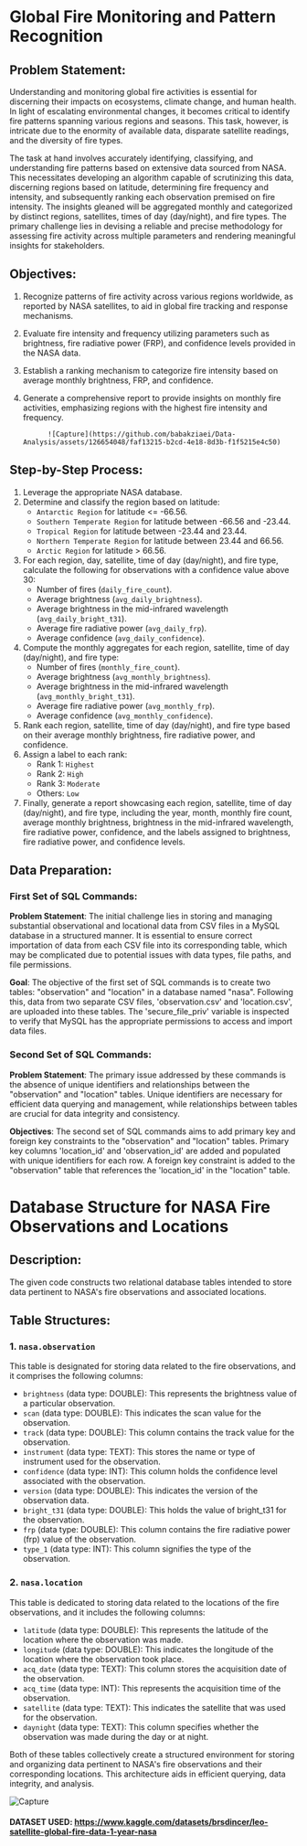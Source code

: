 # Global Fire Monitoring and Pattern Recognition

## Problem Statement:

Understanding and monitoring global fire activities is essential for discerning their impacts on ecosystems, climate change, and human health. In light of escalating environmental changes, it becomes critical to identify fire patterns spanning various regions and seasons. This task, however, is intricate due to the enormity of available data, disparate satellite readings, and the diversity of fire types.

The task at hand involves accurately identifying, classifying, and understanding fire patterns based on extensive data sourced from NASA. This necessitates developing an algorithm capable of scrutinizing this data, discerning regions based on latitude, determining fire frequency and intensity, and subsequently ranking each observation premised on fire intensity. The insights gleaned will be aggregated monthly and categorized by distinct regions, satellites, times of day (day/night), and fire types. The primary challenge lies in devising a reliable and precise methodology for assessing fire activity across multiple parameters and rendering meaningful insights for stakeholders.

## Objectives:

1. Recognize patterns of fire activity across various regions worldwide, as reported by NASA satellites, to aid in global fire tracking and response mechanisms.
2. Evaluate fire intensity and frequency utilizing parameters such as brightness, fire radiative power (FRP), and confidence levels provided in the NASA data.
3. Establish a ranking mechanism to categorize fire intensity based on average monthly brightness, FRP, and confidence.
4. Generate a comprehensive report to provide insights on monthly fire activities, emphasizing regions with the highest fire intensity and frequency.
   
             ![Capture](https://github.com/babakziaei/Data-Analysis/assets/126654048/faf13215-b2cd-4e18-8d3b-f1f5215e4c50)
                      
## Step-by-Step Process:

1. Leverage the appropriate NASA database.
2. Determine and classify the region based on latitude:
   - `Antarctic Region` for latitude <= -66.56.
   - `Southern Temperate Region` for latitude between -66.56 and -23.44.
   - `Tropical Region` for latitude between -23.44 and 23.44.
   - `Northern Temperate Region` for latitude between 23.44 and 66.56.
   - `Arctic Region` for latitude > 66.56.
3. For each region, day, satellite, time of day (day/night), and fire type, calculate the following for observations with a confidence value above 30:
   - Number of fires (`daily_fire_count`).
   - Average brightness (`avg_daily_brightness`).
   - Average brightness in the mid-infrared wavelength (`avg_daily_bright_t31`).
   - Average fire radiative power (`avg_daily_frp`).
   - Average confidence (`avg_daily_confidence`).
4. Compute the monthly aggregates for each region, satellite, time of day (day/night), and fire type:
   - Number of fires (`monthly_fire_count`).
   - Average brightness (`avg_monthly_brightness`).
   - Average brightness in the mid-infrared wavelength (`avg_monthly_bright_t31`).
   - Average fire radiative power (`avg_monthly_frp`).
   - Average confidence (`avg_monthly_confidence`).
5. Rank each region, satellite, time of day (day/night), and fire type based on their average monthly brightness, fire radiative power, and confidence.
6. Assign a label to each rank:
   - Rank 1: `Highest`
   - Rank 2: `High`
   - Rank 3: `Moderate`
   - Others: `Low`
7. Finally, generate a report showcasing each region, satellite, time of day (day/night), and fire type, including the year, month, monthly fire count, average monthly brightness, brightness in the mid-infrared wavelength, fire radiative power, confidence, and the labels assigned to brightness, fire radiative power, and confidence levels.

## Data Preparation:

### First Set of SQL Commands:

**Problem Statement**: The initial challenge lies in storing and managing substantial observational and locational data from CSV files in a MySQL database in a structured manner. It is essential to ensure correct importation of data from each CSV file into its corresponding table, which may be complicated due to potential issues with data types, file paths, and file permissions.

**Goal**: The objective of the first set of SQL commands is to create two tables: "observation" and "location" in a database named "nasa". Following this, data from two separate CSV files, 'observation.csv' and 'location.csv', are uploaded into these tables. The 'secure_file_priv' variable is inspected to verify that MySQL has the appropriate permissions to access and import data files.

### Second Set of SQL Commands:

**Problem Statement**: The primary issue addressed by these commands is the absence of unique identifiers and relationships between the "observation" and "location" tables. Unique identifiers are necessary for efficient data querying and management, while relationships between tables are crucial for data integrity and consistency.

**Objectives**: The second set of SQL commands aims to add primary key and foreign key constraints to the "observation" and "location" tables. Primary key columns 'location_id' and 'observation_id' are added and populated with unique identifiers for each row. A foreign key constraint is added to the "observation" table that references the 'location_id' in the "location" table.



# Database Structure for NASA Fire Observations and Locations

## Description:

The given code constructs two relational database tables intended to store data pertinent to NASA's fire observations and associated locations. 

## Table Structures:

### 1. `nasa.observation`

This table is designated for storing data related to the fire observations, and it comprises the following columns:

- `brightness` (data type: DOUBLE): This represents the brightness value of a particular observation.
- `scan` (data type: DOUBLE): This indicates the scan value for the observation.
- `track` (data type: DOUBLE): This column contains the track value for the observation.
- `instrument` (data type: TEXT): This stores the name or type of instrument used for the observation.
- `confidence` (data type: INT): This column holds the confidence level associated with the observation.
- `version` (data type: DOUBLE): This indicates the version of the observation data.
- `bright_t31` (data type: DOUBLE): This holds the value of bright_t31 for the observation.
- `frp` (data type: DOUBLE): This column contains the fire radiative power (frp) value of the observation.
- `type_1` (data type: INT): This column signifies the type of the observation.

### 2. `nasa.location`

This table is dedicated to storing data related to the locations of the fire observations, and it includes the following columns:

- `latitude` (data type: DOUBLE): This represents the latitude of the location where the observation was made.
- `longitude` (data type: DOUBLE): This indicates the longitude of the location where the observation took place.
- `acq_date` (data type: TEXT): This column stores the acquisition date of the observation.
- `acq_time` (data type: INT): This represents the acquisition time of the observation.
- `satellite` (data type: TEXT): This indicates the satellite that was used for the observation.
- `daynight` (data type: TEXT): This column specifies whether the observation was made during the day or at night.

Both of these tables collectively create a structured environment for storing and organizing data pertinent to NASA's fire observations and their corresponding locations. This architecture aids in efficient querying, data integrity, and analysis.


![Capture](https://github.com/babakziaei/Data-Analysis/assets/126654048/0309173b-6e47-4544-8346-58a1ae9a4966)

#### DATASET USED: https://www.kaggle.com/datasets/brsdincer/leo-satellite-global-fire-data-1-year-nasa
